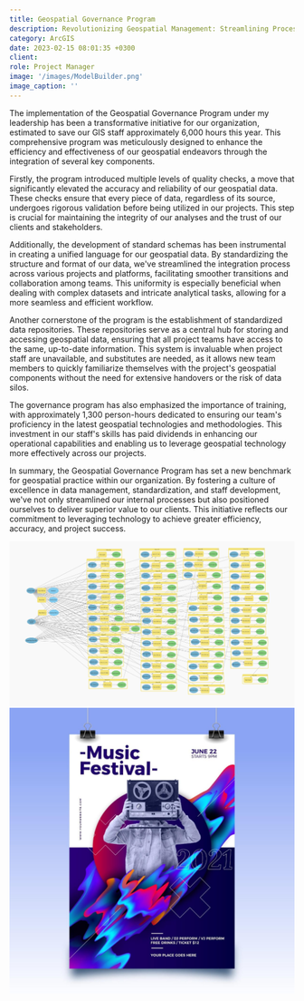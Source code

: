 ```yaml
---
title: Geospatial Governance Program
description: Revolutionizing Geospatial Management: Streamlining Processes, Enhancing Quality, and Saving Thousands of Hours Annually.
category: ArcGIS
date: 2023-02-15 08:01:35 +0300
client: 
role: Project Manager
image: '/images/ModelBuilder.png'
image_caption: ''
---
```

The implementation of the Geospatial Governance Program under my leadership has been a transformative initiative for our organization, estimated to save our GIS staff approximately 6,000 hours this year. This comprehensive program was meticulously designed to enhance the efficiency and effectiveness of our geospatial endeavors through the integration of several key components.

Firstly, the program introduced multiple levels of quality checks, a move that significantly elevated the accuracy and reliability of our geospatial data. These checks ensure that every piece of data, regardless of its source, undergoes rigorous validation before being utilized in our projects. This step is crucial for maintaining the integrity of our analyses and the trust of our clients and stakeholders.

Additionally, the development of standard schemas has been instrumental in creating a unified language for our geospatial data. By standardizing the structure and format of our data, we've streamlined the integration process across various projects and platforms, facilitating smoother transitions and collaboration among teams. This uniformity is especially beneficial when dealing with complex datasets and intricate analytical tasks, allowing for a more seamless and efficient workflow.

Another cornerstone of the program is the establishment of standardized data repositories. These repositories serve as a central hub for storing and accessing geospatial data, ensuring that all project teams have access to the same, up-to-date information. This system is invaluable when project staff are unavailable, and substitutes are needed, as it allows new team members to quickly familiarize themselves with the project's geospatial components without the need for extensive handovers or the risk of data silos.

The governance program has also emphasized the importance of training, with approximately 1,300 person-hours dedicated to ensuring our team's proficiency in the latest geospatial technologies and methodologies. This investment in our staff's skills has paid dividends in enhancing our operational capabilities and enabling us to leverage geospatial technology more effectively across our projects.

In summary, the Geospatial Governance Program has set a new benchmark for geospatial practice within our organization. By fostering a culture of excellence in data management, standardization, and staff development, we've not only streamlined our internal processes but also positioned ourselves to deliver superior value to our clients. This initiative reflects our commitment to leveraging technology to achieve greater efficiency, accuracy, and project success.

<div class="gallery-box">
  <div class="gallery">
    <img src="/images/ModelBuilder.png" loading="lazy" alt="Project">
    <img src="/images/work-1-3.jpg" loading="lazy" alt="Project">
  </div>
  <em></em>
</div>
